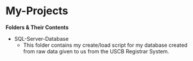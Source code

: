 # My-Projects
**Folders & Their Contents**
- SQL-Server-Database<br>
  - This folder contains my create/load script for my database created from raw data given to us from the USCB Registrar System.
